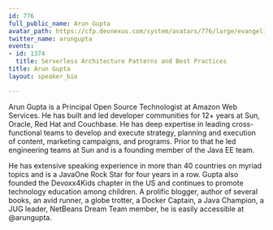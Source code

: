 ```yaml
---
id: 776
full_public_name: Arun Gupta
avatar_path: https://cfp.devnexus.com/system/avatars/776/large/evangelist-arun-gupta.png?1505838620
twitter_name: arungupta
events:
- id: 1374
  title: Serverless Architecture Patterns and Best Practices
title: Arun Gupta
layout: speaker_bio

---
```

Arun Gupta is a Principal Open Source Technologist at Amazon Web Services. He has built and led developer communities for 12+ years at Sun, Oracle, Red Hat and Couchbase. He has deep expertise in leading cross-functional teams to develop and execute strategy, planning and execution of content, marketing campaigns, and programs. Prior to that he led engineering teams at Sun and is a founding member of the Java EE team.

He has extensive speaking experience in more than 40 countries on myriad topics and is a JavaOne Rock Star for four years in a row. Gupta also founded the Devoxx4Kids chapter in the US and continues to promote technology education among children. A prolific blogger, author of several books, an avid runner, a globe trotter, a Docker Captain, a Java Champion, a JUG leader, NetBeans Dream Team member, he is easily accessible at @arungupta.
